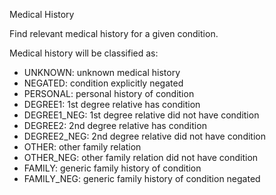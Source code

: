 Medical History

Find relevant medical history for a given condition.

Medical history will be classified as:
* UNKNOWN: unknown medical history
* NEGATED: condition explicitly negated
* PERSONAL: personal history of condition
* DEGREE1: 1st degree relative has condition
* DEGREE1_NEG: 1st degree relative did not have condition
* DEGREE2: 2nd degree relative has condition
* DEGREE2_NEG: 2nd degree relative did not have condition
* OTHER: other family relation
* OTHER_NEG: other family relation did not have condition
* FAMILY: generic family history of condition
* FAMILY_NEG: generic family history of condition negated